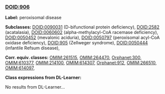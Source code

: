 
### [DOID:906](http://purl.obolibrary.org/obo/DOID_906)
**Label:** peroxisomal disease

**Subclasses:** [DOID:0090031](http://purl.obolibrary.org/obo/DOID_0090031) (D-bifunctional protein deficiency), [DOID:2582](http://purl.obolibrary.org/obo/DOID_2582) (acatalasia), [DOID:0060602](http://purl.obolibrary.org/obo/DOID_0060602) (alpha-methylacyl-CoA racemase deficiency), [DOID:0050452](http://purl.obolibrary.org/obo/DOID_0050452) (mevalonic aciduria), [DOID:0050797](http://purl.obolibrary.org/obo/DOID_0050797) (peroxisomal acyl-CoA oxidase deficiency), [DOID:905](http://purl.obolibrary.org/obo/DOID_905) (Zellweger syndrome), [DOID:0050444](http://purl.obolibrary.org/obo/DOID_0050444) (infantile Refsum disease), 

**Corr. equiv. classes:** [OMIM:261515](http://purl.obolibrary.org/obo/OMIM_261515), [OMIM:264470](http://purl.obolibrary.org/obo/OMIM_264470), [Orphanet:300](http://www.orpha.net/ORDO/Orphanet_300), [OMIM:610377](http://purl.obolibrary.org/obo/OMIM_610377), [OMIM:214100](http://purl.obolibrary.org/obo/OMIM_214100), [OMIM:614307](http://purl.obolibrary.org/obo/OMIM_614307), [Orphanet:912](http://www.orpha.net/ORDO/Orphanet_912), [OMIM:266510](http://purl.obolibrary.org/obo/OMIM_266510), [OMIM:614097](http://purl.obolibrary.org/obo/OMIM_614097), 

**Class expressions from DL-Learner:**

No results from DL-Learner...



